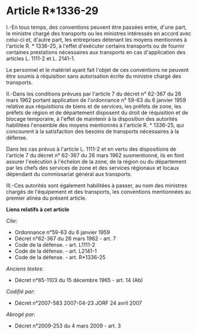 # Article R*1336-29

I.-En tous temps, des conventions peuvent être passées entre, d'une part, le ministre chargé des transports ou les ministres
intéressés en accord avec celui-ci et, d'autre part, les entreprises détenant les moyens mentionnés à l'article R. * 1336-25,
à l'effet d'exécuter certains transports ou de fournir certaines prestations nécessaires aux transports en cas d'application
des articles L. 1111-2 et L. 2141-1. 

Le personnel et le matériel ayant fait l'objet de ces conventions ne peuvent être soumis à réquisition sans autorisation
écrite du ministre chargé des transports. 

II.-Dans les conditions prévues par l'article 7 du décret n° 62-367 du 26 mars 1962 portant application de l'ordonnance n°
59-63 du 6 janvier 1959 relative aux réquisitions de biens et de services, les préfets de zone, les préfets de région et de
département disposent du droit de réquisition et de blocage temporaire, à l'effet de maintenir à la disposition des autorités
habilitées l'ensemble des moyens mentionnés à l'article R. * 1336-25, qui concourent à la satisfaction des besoins de
transports nécessaires à la défense. 

Dans les cas prévus à l'article L. 1111-2 et en vertu des dispositions de l'article 7 du décret n° 62-367 du 26 mars 1962
susmentionné, ils en font assurer l'exécution à l'échelon de la zone, de la région ou du département par les chefs des
services de zone et des services régionaux et locaux dépendant du commissariat général aux transports. 

III.-Ces autorités sont également habilitées à passer, au nom des ministres chargés de l'équipement et des transports, les
conventions mentionnées au premier alinéa du présent article.

**Liens relatifs à cet article**

_Cite_:

  - Ordonnance n°59-63 du 6 janvier 1959
  - Décret n°62-367 du 26 mars 1962 - art. 7
  - Code de la défense. - art. L1111-2
  - Code de la défense. - art. L2141-1
  - Code de la défense. - art. R*1336-25

_Anciens textes_:

  - Décret n°65-1103 du 15 décembre 1965 - art. 14 (Ab)

_Codifié par_:

  - Décret n°2007-583 2007-04-23 JORF 24 avril 2007

_Abrogé par_:

  - Décret n°2009-253 du 4 mars 2009 - art. 3
